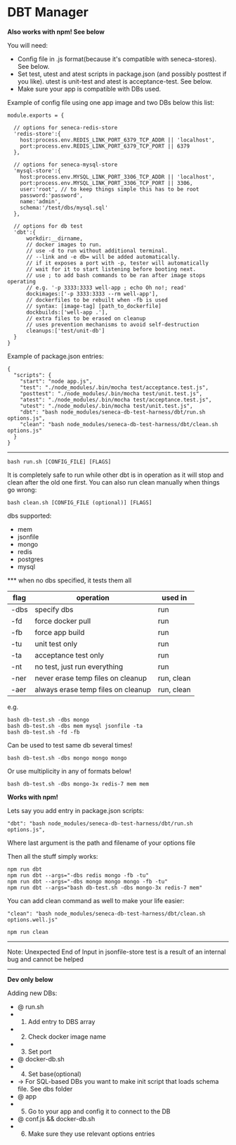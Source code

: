 # DBT Manager

**Also works with npm! See below**

You will need:
- Config file in .js format(because it's compatible with seneca-stores). See below.
- Set test, utest and atest scripts in package.json (and possibly posttest if you like). utest is unit-test and atest is acceptance-test. See below.
- Make sure your app is compatible with DBs used.

Example of config file using one app image and two DBs below this list:
```
module.exports = {

  // options for seneca-redis-store
  'redis-store':{
    host:process.env.REDIS_LINK_PORT_6379_TCP_ADDR || 'localhost',
    port:process.env.REDIS_LINK_PORT_6379_TCP_PORT || 6379
  },

  // options for seneca-mysql-store
  'mysql-store':{
    host:process.env.MYSQL_LINK_PORT_3306_TCP_ADDR || 'localhost',
    port:process.env.MYSQL_LINK_PORT_3306_TCP_PORT || 3306,
    user:'root', // to keep things simple this has to be root
    password:'password',
    name:'admin',
    schema:'/test/dbs/mysql.sql'
  },

  // options for db test
  'dbt':{
      workdir:__dirname,
      // docker images to run.
      // use -d to run without additional terminal.
      // --link and -e db= will be added automatically.
      // if it exposes a port with -p, tester will automatically
      // wait for it to start listening before booting next.
      // use ; to add bash commands to be ran after image stops operating
      // e.g. '-p 3333:3333 well-app ; echo Oh no!; read'
      dockimages:['-p 3333:3333 --rm well-app'],
      // dockerfiles to be rebuilt when -fb is used
      // syntax: [image-tag] [path_to_dockerfile]
      dockbuilds:['well-app .'],
      // extra files to be erased on cleanup
      // uses prevention mechanisms to avoid self-destruction
      cleanups:['test/unit-db']
  }
}
```

Example of package.json entries:
```
{
  "scripts": {
    "start": "node app.js",
    "test": "./node_modules/.bin/mocha test/acceptance.test.js",
    "posttest": "./node_modules/.bin/mocha test/unit.test.js",
    "atest": "./node_modules/.bin/mocha test/acceptance.test.js",
    "utest": "./node_modules/.bin/mocha test/unit.test.js",
    "dbt": "bash node_modules/seneca-db-test-harness/dbt/run.sh options.js",
    "clean": "bash node_modules/seneca-db-test-harness/dbt/clean.sh options.js"
  }
}
```

---

```
bash run.sh [CONFIG_FILE] [FLAGS]
```

It is completely safe to run while other dbt is in operation as it will stop and clean after the old one first.
You can also run clean manually when things go wrong:
```
bash clean.sh [CONFIG_FILE (optional)] [FLAGS]
```

dbs supported:
- mem
- jsonfile
- mongo
- redis
- postgres
- mysql

*** when no dbs specified, it tests them all

| flag |              operation              |   used in  |
|------|-------------------------------------|------------|
| -dbs | specify dbs                         |    run     |
| -fd  | force docker pull                   |    run     |
| -fb  | force app build                     |    run     |
| -tu  | unit test only                      |    run     |
| -ta  | acceptance test only                |    run     |
| -nt  | no test, just run everything        |    run     |
| -ner | never erase temp files on cleanup   | run, clean |
| -aer | always erase temp files on cleanup  | run, clean |

e.g.

```
bash db-test.sh -dbs mongo
bash db-test.sh -dbs mem mysql jsonfile -ta
bash db-test.sh -fd -fb
```

Can be used to test same db several times!
```
bash db-test.sh -dbs mongo mongo mongo
```

Or use multiplicity in any of formats below!
```
bash db-test.sh -dbs mongo-3x redis-7 mem mem
```

**Works with npm!**

Lets say you add entry in package.json scripts:
```
"dbt": "bash node_modules/seneca-db-test-harness/dbt/run.sh options.js",
```
Where last argument is the path and filename of your options file

Then all the stuff simply works:

```
npm run dbt
npm run dbt --args="-dbs redis mongo -fb -tu" 
npm run dbt --args="-dbs mongo mongo mongo -fb -tu" 
npm run dbt --args="bash db-test.sh -dbs mongo-3x redis-7 mem"
```

You can add clean command as well to make your life easier:
```
"clean": "bash node_modules/seneca-db-test-harness/dbt/clean.sh options.well.js"
```

```
npm run clean
```

---

Note: Unexpected End of Input in jsonfile-store test is a result of an internal bug and cannot be helped

---

**Dev only below**

Adding new DBs:

- @ run.sh
- 1) Add entry to DBS array
- 2) Check docker image name
- 3) Set port
- @ docker-db.sh
- 4) Set base(optional)
- -> For SQL-based DBs you want to make init script that loads schema file. See dbs folder
- @ app
- 5) Go to your app and config it to connect to the DB
- @ conf.js && docker-db.sh
- 6) Make sure they use relevant options entries
